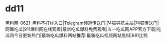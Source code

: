 # dd11
黑料网-0621-黑料不打烊入口|Telegram频道传送门|74猫导航主站|74猫传送门|网曝吃瓜|911爆料网在线观看|最新吃瓜爆料免费观看|五一吃瓜网APP官方下载|吃瓜网今日更新热门|最新吃瓜爆料网站推荐|最新吃瓜视频网站黑料|881比鸭
